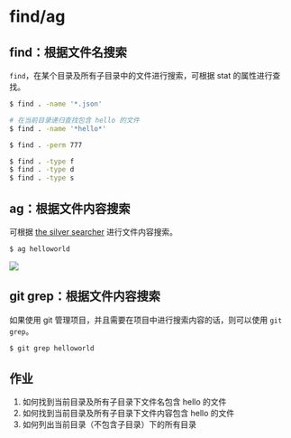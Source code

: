 # find/ag

## find：根据文件名搜索

`find`，在某个目录及所有子目录中的文件进行搜索，可根据 stat 的属性进行查找。

``` bash
$ find . -name '*.json'

# 在当前目录递归查找包含 hello 的文件
$ find . -name '*hello*'

$ find . -perm 777

$ find . -type f
$ find . -type d
$ find . -type s
```

## ag：根据文件内容搜索

可根据 [the silver searcher](https://github.com/ggreer/the_silver_searcher) 进行文件内容搜索。

``` bash
$ ag helloworld
```

![](https://static.shanyue.tech/images/22-07-08/clipboard-1152.2d6175.webp)

## git grep：根据文件内容搜索

如果使用 git 管理项目，并且需要在项目中进行搜索内容的话，则可以使用 `git grep`。

``` bash
$ git grep helloworld
```

## 作业

1. 如何找到当前目录及所有子目录下文件名包含 hello 的文件
1. 如何找到当前目录及所有子目录下文件内容包含 hello 的文件
1. 如何列出当前目录（不包含子目录）下的所有目录

